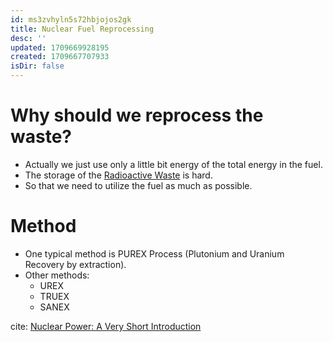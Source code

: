 ```yaml
---
id: ms3zvhyln5s72hbjojos2gk
title: Nuclear Fuel Reprocessing
desc: ''
updated: 1709669928195
created: 1709667707933
isDir: false
---
```

# Why should we reprocess the waste?

-   Actually we just use only a little bit energy of the total energy in
    the fuel.
-   The storage of the [Radioactive
    Waste](id:16df8af2-39a6-4b07-934b-0598b0ec0a9f) is hard.
-   So that we need to utilize the fuel as much as possible.

# Method

-   One typical method is PUREX Process (Plutonium and Uranium Recovery
    by extraction).
-   Other methods:
    -   UREX
    -   TRUEX
    -   SANEX

cite: [Nuclear Power: A Very Short
Introduction](id:e91e6193-e2f2-4723-b51d-86b28a485a47)

